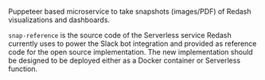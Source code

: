 Puppeteer based microservice to take snapshots (images/PDF) of Redash visualizations and dashboards.

`snap-reference` is the source code of the Serverless service Redash currently uses to power the Slack bot integration and provided as reference code for the open source implementation. The new implementation should be designed to be deployed either as a Docker container or Serverless function.